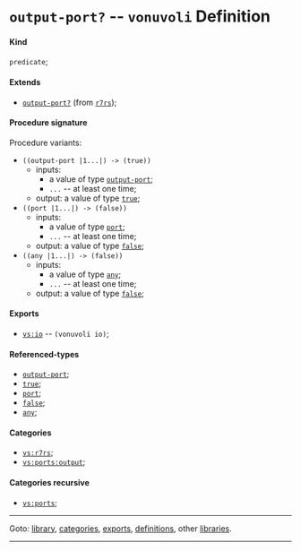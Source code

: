 

<a id='definition__vonuvoli__output-port_3f'></a>

# `output-port?` -- `vonuvoli` Definition


<a id='definition__vonuvoli__output-port_3f__kind'></a>

#### Kind

`predicate`;


<a id='definition__vonuvoli__output-port_3f__extends'></a>

#### Extends

 * [`output-port?`](../../r7rs/definitions/output-port_3f.md#definition__r7rs__output-port_3f) (from [`r7rs`](../../r7rs/_index.md#library__r7rs));


<a id='definition__vonuvoli__output-port_3f__procedure-signature'></a>

#### Procedure signature

Procedure variants:
 * `((output-port |1...|) -> (true))`
   * inputs:
     * a value of type [`output-port`](../../r7rs/types/output-port.md#type__r7rs__output-port);
     * `...` -- at least one time;
   * output: a value of type [`true`](../../r7rs/types/true.md#type__r7rs__true);
 * `((port |1...|) -> (false))`
   * inputs:
     * a value of type [`port`](../../r7rs/types/port.md#type__r7rs__port);
     * `...` -- at least one time;
   * output: a value of type [`false`](../../r7rs/types/false.md#type__r7rs__false);
 * `((any |1...|) -> (false))`
   * inputs:
     * a value of type [`any`](../../r7rs/types/any.md#type__r7rs__any);
     * `...` -- at least one time;
   * output: a value of type [`false`](../../r7rs/types/false.md#type__r7rs__false);


<a id='definition__vonuvoli__output-port_3f__exports'></a>

#### Exports

 * [`vs:io`](../../vonuvoli/exports/vs_3a_io.md#export__vonuvoli__vs_3a_io) -- `(vonuvoli io)`;


<a id='definition__vonuvoli__output-port_3f__referenced-types'></a>

#### Referenced-types

 * [`output-port`](../../r7rs/types/output-port.md#type__r7rs__output-port);
 * [`true`](../../r7rs/types/true.md#type__r7rs__true);
 * [`port`](../../r7rs/types/port.md#type__r7rs__port);
 * [`false`](../../r7rs/types/false.md#type__r7rs__false);
 * [`any`](../../r7rs/types/any.md#type__r7rs__any);


<a id='definition__vonuvoli__output-port_3f__categories'></a>

#### Categories

 * [`vs:r7rs`](../../vonuvoli/categories/vs_3a_r7rs.md#category__vonuvoli__vs_3a_r7rs);
 * [`vs:ports:output`](../../vonuvoli/categories/vs_3a_ports_3a_output.md#category__vonuvoli__vs_3a_ports_3a_output);


<a id='definition__vonuvoli__output-port_3f__categories-recursive'></a>

#### Categories recursive

 * [`vs:ports`](../../vonuvoli/categories/vs_3a_ports.md#category__vonuvoli__vs_3a_ports);

----

Goto: [library](../../vonuvoli/_index.md#library__vonuvoli), [categories](../../vonuvoli/categories/_index.md#toc__vonuvoli__categories), [exports](../../vonuvoli/exports/_index.md#toc__vonuvoli__exports), [definitions](../../vonuvoli/definitions/_index.md#toc__vonuvoli__definitions), other [libraries](../../_libraries.md#toc__libraries).

----

